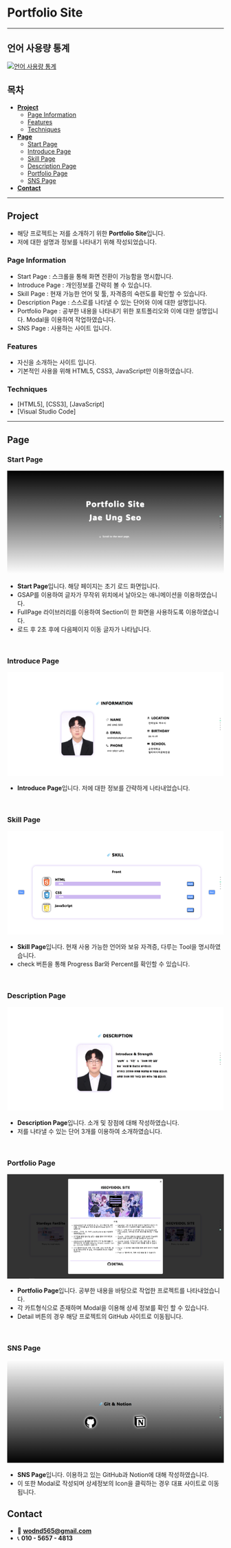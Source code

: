 # **Portfolio Site**

<hr>

## 언어 사용량 통계
[![언어 사용량 통계](https://github-readme-stats.vercel.app/api/top-langs/?username=ungs1026&layout=compact)](https://github.com/ungs1026)


<!--목차-->
## **목차**
- [**Project**](#project)
    - [Page Information](#page-information)
    - [Features](#features)
    - [Techniques](#techniques)
- [**Page**](#page)
    - [Start Page](#start-page)
    - [Introduce Page](#introduce-page)
    - [Skill Page](#skill-page)
    - [Description Page](#description-page)
    - [Portfolio Page](#portfolio-page)
    - [SNS Page](#sns-page)
- [**Contact**](#contact)
<hr>

<!--프로젝트 설명-->
## **Project**
- 해당 프로젝트는 저를 소개하기 위한 **Portfolio Site**입니다.
- 저에 대한 설명과 정보를 나타내기 위해 작성되었습니다.

### **Page Information**
- Start Page        : 스크롤을 통해 화면 전환이 가능함을 명시합니다.
- Introduce Page    : 개인정보를 간략히 볼 수 있습니다.
- Skill Page        : 현재 가능한 언어 및 툴, 자격증의 숙련도를 확인할 수 있습니다.
- Description Page  : 스스로를 나타낼 수 있는 단어와 이에 대한 설명입니다.
- Portfolio Page    : 공부한 내용을 나타내기 위한 포트폴리오와 이에 대한 설명입니다. Modal을 이용하여 작업하였습니다.
- SNS Page          : 사용하는 사이트 입니다.

### **Features**
- 자신을 소개하는 사이트 입니다.
- 기본적인 사용을 위해 HTML5, CSS3, JavaScript만 이용하였습니다.

### **Techniques**
- [HTML5], [CSS3], [JavaScript]
- [Visual Studio Code]

<hr>

<!--각 페이지 설명-->
## **Page**

### **Start Page**
![Start Page](readme_img/start.png)
- **Start Page**입니다. 해당 페이지는 초기 로드 화면입니다.
- GSAP를 이용하여 글자가 무작위 위치에서 날아오는 애니메이션을 이용하였습니다.
- FullPage 라이브러리를 이용하여 Section이 한 화면을 사용하도록 이용하였습니다.
- 로드 후 2초 후에 다음페이지 이동 글자가 나타납니다.

<br>

### **Introduce Page**
![Introduce Page](readme_img/introduce.png)
- **Introduce Page**입니다. 저에 대한 정보를 간략하게 나타내었습니다.

<br>

### **Skill Page**
![skill Page](readme_img/skill.png)
- **Skill Page**입니다. 현재 사용 가능한 언어와 보유 자격증, 다루는 Tool을 명시하였습니다.
- check 버튼을 통해 Progress Bar와 Percent를 확인할 수 있습니다.

<br>

### **Description Page**
![Description Page](readme_img/description.png)
- **Description Page**입니다. 소개 및 장점에 대해 작성하였습니다.
- 저를 나타낼 수 있는 단어 3개를 이용하여 소개하였습니다.

<br>

### **Portfolio Page**
![Portfolio Page](readme_img/portfolio.png)
- **Portfolio Page**입니다. 공부한 내용을 바탕으로 작업한 프로젝트를 나타내었습니다.
- 각 카트형식으로 존재하며 Modal을 이용해 상세 정보를 확인 할 수 있습니다.
- Detail 버튼의 경우 해당 프로젝트의 GitHub 사이트로 이동됩니다.

<br>

### **SNS Page**
![SNS Page](readme_img/sns.png)
- **SNS Page**입니다. 이용하고 있는 GitHub과 Notion에 대해 작성하였습니다.
- 이 또한 Modal로 작성되며 상세정보의 Icon을 클릭하는 경우 대표 사이트로 이동됩니다.

<!--접근-->
## **Contact**
- 📧  **wodnd565@gmail.com**
- 📞  **010 - 5657 - 4813**
